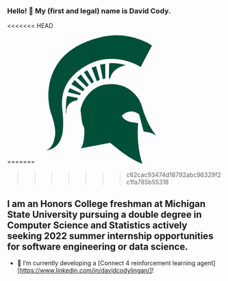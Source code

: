 ### Hello! 👋 My (first and legal) name is David Cody. 

<<<<<<< HEAD

=======
<svg id="Layer_1" xmlns="http://www.w3.org/2000/svg" viewBox="0 0 309.1 358.7" width="300" height="300"><style>.st0{display:none}.st0,.st1{fill:#004f39}</style><path id="msu-s" class="st0" d="M20.8 259.2v59.3L61 358.7h186.5l36-36.1V182.2l-45.1-45.1h-130V75.6h94.7v29h80.4V44L238.2-1.3H66.1L20.8 43.9v127.4l45.4 45.4h134.5v66.2h-95.1v-23.7z"/><g id="msu-helmet"><path class="st1" d="M215.7 69.1c20 4.2 36.6 10.6 49.9 19.3l31.5-59.8c-10-7.3-23.5-13.6-40.4-19.1-34-11.2-68.6-12.4-103.8-3.9C82.8 22.5 38 57.3 18.1 109.8c-7.3 19.3-10.8 39.9-10.3 61.9.4 17.5 3 33 7.6 46.6 10.3 29.6 13.8 51.4 10.3 65.6-2.5 14.7-7.5 25.3-15.1 32-2.4 2.1-4.8 3.6-7.3 4.6l-3.3 1c24.8-2.8 40.4-17.9 46.6-45.3 2.4-10.5 3.1-26.5 2.1-47.8l-2.5-26c-.9-12.9-.5-24.5 1.5-34.8 5.7-30.7 24.5-56.5 56.5-77.4 34.2-22.3 71.3-29.3 111.5-21.1z"/><path class="st1" d="M190.4 77.6l-12.7.5-.9 42.3h3.4c3.4-13.9 12.1-24.1 25.7-30.8 6.9-3.4 13.3-5.4 19.4-5.8-12.3-3.8-23.9-5.7-34.9-6.2zM159.8 122.2l7.2-1.8-.5-41-14.3 2.6zM249.2 164.2c-19.6-21.5-46.2-30.5-79.7-27.1-22.1 2.2-40.8 13.8-56.1 34.7-5.7 7.9-10 16.1-12.8 24.7-2.7 7.9-3.4 13.9-2.2 18.2l1.8 16.3c1.5 11.5 3.3 18.7 5.4 21.8 2.8 4 3.6 14.3 1.9 31.1-1.6 17.3-4.8 28-9.6 31.7l82.4-15.4 29.3 23.3c23 16.9 43.2 28.6 60.7 35.1-11.1-35-14.9-72.8-11.8-113.5l-20.3-3c-14.2-3.6-22.4-9.4-25-17.5l3.7-3.6c3.1-2.5 6.7-4.6 10.5-6.1 11.7-4.6 23-2.7 33.9 5.8l12.6 47.7 13.3 2.4c9.9 2.4 17.2 5.4 22 9.1-17-20.2-30.5-47.7-40.5-82.8-3.2-11.3-9.6-22.3-19.5-32.9zM141 86.3l-12.4 4.2 14.6 37.7 8.4-3.9zM116.3 97.4l-9.4 5.5 21.7 31.5 6.4-4.3zM90.1 174.9l-29.4-5.4c-1.9 2.5-3.1 13.2-3.9 32-.7 22-.3 24.7 1.3 8.1 1.1-10.9 6.4-19 16.1-24.1 4.8-2.4 9.4-3.7 14.1-4.2l1.8-6.4zM67.6 147.7l-5.1 11.1 33.6 8.2 2.6-5.1zM81.2 125l-9 11.5 32 19.8 4.6-6zM115.3 144.3l5.2-6-22.1-29-10.3 9.3z"/></g></svg> 
>>>>>>> c62cac93474d18792abc96329f2c1fa785b55318

## I am an Honors College freshman at Michigan State University pursuing a double degree in Computer Science and Statistics actively seeking 2022 summer internship opportunities for software engineering or data science.
- 🔭 I’m currently developing a [Connect 4 reinforcement learning agent][https://www.linkedin.com/in/davidcodylingan/]! 

<!-- Actual text -->



<!-- Icons -->

[2.2]: https://raw.githubusercontent.com/MartinHeinz/MartinHeinz/master/linkedin-3-16.png (LinkedIn icon without padding)

<!-- Links to your social media accounts -->

[2]: https://www.linkedin.com/in/heinz-martin/


<!--
**BumbleIV/BumbleIV** is a ✨ _special_ ✨ repository because its `README.md` (this file) appears on your GitHub profile.

Here are some ideas to get you started:

- 🔭 I’m currently working on ...
- 🌱 I’m currently learning ...
- 👯 I’m looking to collaborate on ...
- 🤔 I’m looking for help with ...
- 💬 Ask me about ...
- 📫 How to reach me: ...
- 😄 Pronouns: ...
- ⚡ Fun fact: ...
-->
